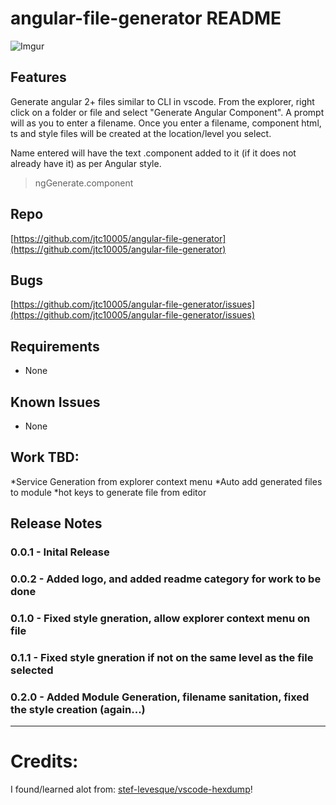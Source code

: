 # angular-file-generator README
![Imgur](https://i.imgur.com/Ho9QR0n.png)

## Features

Generate angular 2+ files similar to CLI in vscode.
From the explorer, right click on a folder or file and select "Generate Angular Component".
A prompt will as you to enter a filename.
Once you enter a filename, component html, ts and style files will be created at the location/level you select.

Name entered will have the text .component added to it (if it does not already have it) as per Angular style.

> ngGenerate.component

## Repo
[https://github.com/jtc10005/angular-file-generator](https://github.com/jtc10005/angular-file-generator)

## Bugs
[https://github.com/jtc10005/angular-file-generator/issues](https://github.com/jtc10005/angular-file-generator/issues)

## Requirements

* None

## Known Issues
* None

## Work TBD:
*Service Generation from explorer context menu
*Auto add generated files to module
*hot keys to generate file from editor

## Release Notes

 ### 0.0.1 - Inital Release
 ### 0.0.2 - Added logo, and added readme category for work to be done
 ### 0.1.0 - Fixed style gneration, allow explorer context menu on file
 ### 0.1.1 - Fixed style gneration if not on the same level as the file selected
 ### 0.2.0 - Added Module Generation, filename sanitation, fixed the style creation (again...)

-----------------------------------------------------------------------------------------------------------

# Credits:
I found/learned alot from:
[stef-levesque/vscode-hexdump](https://github.com/stef-levesque/vscode-hexdump)!
